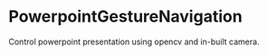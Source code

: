 PowerpointGestureNavigation
===========================

Control powerpoint presentation using opencv and in-built camera.